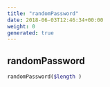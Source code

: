 ```yaml
---
title: "randomPassword"
date: 2018-06-03T12:46:34+00:00
weight: 0
generated: true
---
```


## randomPassword



```php
randomPassword($length )
```





